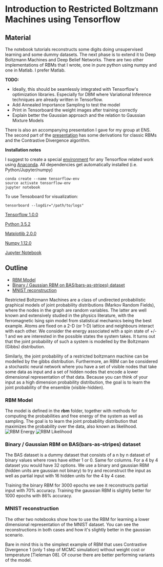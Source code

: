 Introduction to Restricted Boltzmann Machines using Tensorflow
====
Material
--------
The notebook tutorials reconstructs some digits doing unsupervised learning and some dummy datasets. The next phase is to extend it to Deep Boltzmann Machines and Deep Belief Networks. 
There are two other implementations of RBMs that I wrote, one in pure python using numpy and one in Matlab. I prefer Matlab. 

**TODO:** 
- Ideally, this should be seamlessly integrated with Tensorflow's optimization libraries. Especially for DBM where Variational Inference techniques are already written in Tensorflow. 
- Add Annealed Importance Sampling to test the model
- Print in Tensorboard the weight images after training correctly
- Explain better the Gaussian approach and the relation to Gaussian Mixture Models

There is also an accompanying presentation I gave for my group at ENS.
The second part of the [presentation](https://drive.google.com/file/d/0B8w_D99ccMLYc2lEczlPZlhKNnM/view?usp=sharing)
has some derivations for classic RBMs and the Contrastive Divergence algorithm.

**Installation notes**

I suggest to create a special [environment](https://conda.io/docs/using/envs.html) for any Tensorflow related work using [Anaconda](Anaconda-Navigator:https://docs.continuum.io/anaconda/navigator). All dependencies get automatically installed (i.e. Python/Jupyter/numpy)

```
conda create --name tensorflow-env
source activate tensorflow-env
jupyter notebook
```
To use Tensoboard for visualization: 
```
tensorboard --logdir="/path/to/logs"
```
[Tensorflow 1.0.0](https://www.tensorflow.org/)

[Python 3.5.2](https://www.python.org/)

[Matplotlib 2.0.0](http://matplotlib.org/)

[Numpy 1.12.0](www.numpy.org)

[Jupyter Notebook](http://jupyter.org/)

Outline
-------

* [RBM Model](#rbm-model)
* [Binary / Gaussian RBM on BAS(bars-as-stripes) dataset](#binary--gaussian-rbm-on-basbars-as-stripes-dataset)
* [MNIST reconstruction](#MNIST-reconstruction)

Restricted Boltzmann Machines are a class of undirected probabilistic graphical models of joint probability distributions (Markov Random Fields), where the nodes in the graph are random variables. 
The latter are well known and extensively studied in the physics literature, with the ferromagnetic Ising spin model from statistical mechanics being the best example. Atoms are fixed on a 2-D (or 1-D) lattice and neighbours interact with each other. We consider the energy associated with a spin state of +/- 1 and we are interested in the possible states the system takes. It turns out that the joint probability of such a system is modelled by the Boltzmann (Gibbs) distribution.  

Similarly, the joint probability of a restricted boltzmann machine can be modelled by the gibbs distribution. Furthermore, an RBM can be considered a stochastic neural network where you have a set of visible nodes that take some data as input and a set of hidden nodes that encode a lower dimensional representation of that data. Because you can think of your input as a high dimension probability distribution, the goal is to learn the joint probability of the ensemble (visible-hidden). 


### RBM Model
The model is defined in the **rbm** folder, together with methods for computing the probabilities and free energy of the system as well as sampling. The goal is to learn the joint probability distribution that maximizes the probability over the data, also known as likelihood. 
![RBM Energy](https://github.com/patricieni/RBM-Tensorflow/blob/master/img/rbm_energy.png)
![RBM Likelihood](https://github.com/patricieni/RBM-Tensorflow/blob/master/img/rbm_likelihood.png)

### Binary / Gaussian RBM on BAS(bars-as-stripes) dataset 
The BAS dataset is a dummy dataset that consists of a n by n dataset of binary values where rows have either 1 or 0. Same for columns. For a 4 by 4 dataset you would have 32 options. We use a binary and gaussian RBM (hidden units are gaussian not binary) to try and reconstruct the input as well as partial input with 16 hidden units for the 4 by 4 case. 

Training the binary RBM for 3000 epochs we see it reconstructs partial input with 70% accuracy. 
Training the gaussian RBM is slightly better for 1000 epochs with 86% accuracy. 

### MNIST reconstruction 
The other two notebooks show how to use the RBM for learning a lower dimensional representation of the MNIST dataset. 
You can see the reconstructions in both cases and how it's slightly better in the gaussian scenario. 

Bare in mind this is the simplest example of RBM that uses Contrastive Divergence 1 (only 1 step of MCMC simulation) without weight cost or temperature [Tieleman 08]. Of course there are better performing variants of the model. 


 


